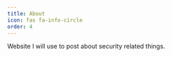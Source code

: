 ```yaml
---
title: About
icon: fas fa-info-circle
order: 4
---
```


Website I will use to post about security related things.